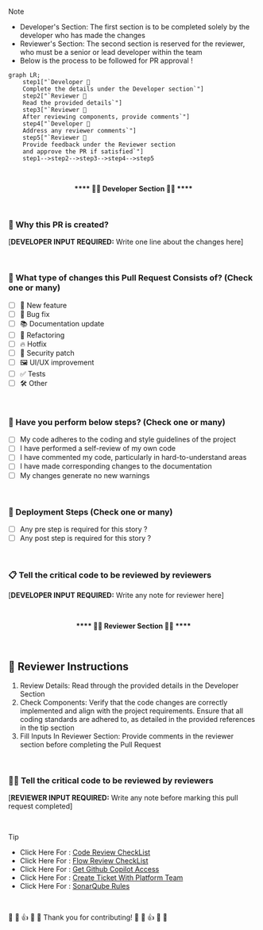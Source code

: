 > [!NOTE]
> + Developer's Section: The first section is to be completed solely by the developer who has made the changes
> + Reviewer's Section: The second section is reserved for the reviewer, who must be a senior or lead developer within the team
> + Below is the process to be followed for PR approval !

```mermaid
graph LR;
    step1["`Developer 🔽
    Complete the details under the Developer section`"]
    step2["`Reviewer 🔽
    Read the provided details`"]
    step3["`Reviewer 🔽
    After reviewing components, provide comments`"]
    step4["`Developer 🔽
    Address any reviewer comments`"]
    step5["`Reviewer 🔽
    Provide feedback under the Reviewer section
    and approve the PR if satisfied`"]
    step1-->step2-->step3-->step4-->step5
```

&nbsp;&nbsp;&nbsp;&nbsp;&nbsp;&nbsp;&nbsp;&nbsp;&nbsp;&nbsp;

<p align="center"><b>**** 👨‍💻 Developer Section 👩‍💻 ****</b></p>

&nbsp;&nbsp;&nbsp;&nbsp;&nbsp;&nbsp;&nbsp;&nbsp;&nbsp;&nbsp;

### 📝 Why this PR is created?
[**DEVELOPER INPUT REQUIRED:** Write one line about the changes here]

&nbsp;&nbsp;&nbsp;&nbsp;&nbsp;&nbsp;&nbsp;&nbsp;&nbsp;&nbsp;

### 📜 What type of changes this Pull Request Consists of? (Check one or many)

- [ ] 🚀 New feature
- [ ] 🐞 Bug fix
- [ ] 📚 Documentation update
- [ ] 🔧 Refactoring
- [ ] 🔥 Hotfix
- [ ] 🔐 Security patch
- [ ] 🖼️ UI/UX improvement
- [ ] ✅ Tests
- [ ] 🛠️ Other

&nbsp;&nbsp;&nbsp;&nbsp;&nbsp;&nbsp;&nbsp;&nbsp;&nbsp;&nbsp;

### 💬 Have you perform below steps? (Check one or many) 

- [ ] My code adheres to the coding and style guidelines of the project
- [ ] I have performed a self-review of my own code
- [ ] I have commented my code, particularly in hard-to-understand areas
- [ ] I have made corresponding changes to the documentation
- [ ] My changes generate no new warnings 

&nbsp;&nbsp;&nbsp;&nbsp;&nbsp;&nbsp;&nbsp;&nbsp;&nbsp;&nbsp;

### 🔄 Deployment Steps (Check one or many) 

- [ ] Any pre step is required for this story ?
- [ ] Any post step is required for this story ?

&nbsp;&nbsp;&nbsp;&nbsp;&nbsp;&nbsp;&nbsp;&nbsp;&nbsp;&nbsp;

### 📋 Tell the critical code to be reviewed by reviewers 
[**DEVELOPER INPUT REQUIRED:** Write any note for reviewer here]


&nbsp;&nbsp;&nbsp;&nbsp;&nbsp;&nbsp;&nbsp;&nbsp;&nbsp;&nbsp;


<p align="center"><b>**** 👨‍💻 Reviewer Section 👩‍💻 ****</b></p>


&nbsp;&nbsp;&nbsp;&nbsp;&nbsp;&nbsp;&nbsp;&nbsp;&nbsp;&nbsp;

## 👥 Reviewer Instructions

1. Review Details: Read through the provided details in the Developer Section
2. Check Components: Verify that the code changes are correctly implemented and align with the project requirements. Ensure that all coding standards are adhered to, as detailed in the provided references in the tip section
3. Fill Inputs In Reviewer Section: Provide comments in the reviewer section before completing the Pull Request

&nbsp;&nbsp;&nbsp;&nbsp;&nbsp;&nbsp;&nbsp;&nbsp;&nbsp;&nbsp;

### 🕵️‍♂️ Tell the critical code to be reviewed by reviewers 
[**REVIEWER INPUT REQUIRED:** Write any note before marking this pull request completed]

&nbsp;&nbsp;&nbsp;&nbsp;&nbsp;&nbsp;&nbsp;&nbsp;&nbsp;&nbsp;

> [!TIP]
> + Click Here For : [Code Review CheckList](https://confluence-eng-rtp1.cisco.com/conf/display/SFDC/Code+Review+Checklist)
> + Click Here For : [Flow Review CheckList](https://confluence-eng-rtp1.cisco.com/conf/display/SFDC/Flow+Review+Checklist)
> + Click Here For : [Get Github Copilot Access](https://wiki.cisco.com/pages/viewpage.action?pageId=1728769116)
> + Click Here For : [Create Ticket With Platform Team](https://lifecyclespirit.cisco.com/)
> + Click Here For : [SonarQube Rules](https://cloudcodeanalysis.com/coding_rules?languages=apex)

&nbsp;&nbsp;&nbsp;&nbsp;&nbsp;&nbsp;&nbsp;&nbsp;&nbsp;&nbsp;

🌟 👏 👍 🙏 🙌 Thank you for contributing! 🙌 🙏 👍 👏 🌟
